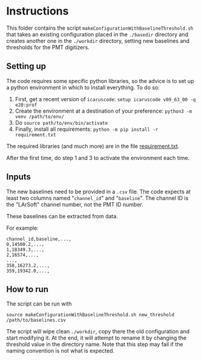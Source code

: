 # Instructions

This folder contains the script `makeConfigurationWithBaselineThreshold.sh` that takes an existing configuration placed in the `./basedir` directory and creates another one in the `./workdir` directory, setting new baselines and thresholds for the PMT digitizers.

## Setting up
The code requires some specific python libraries, so the advice is to set up a python environment in which to install everything. To do so:

1. First, get a recent version of `icaruscode`: `setup icaruscode v09_63_00 -q e20:prof`
2. Create the environment at a destination of your preference:  `python3 -m venv /path/to/env/`
3. Do `source path/to/env/bin/activate`
4. Finally, install all requirements:  `python -m pip install -r requirement.txt`

The required libraries (and much more) are in the file [requirement.txt](../requirement.txt). 

After the first time, do step 1 and 3 to activate the environment each time.

## Inputs
The new baselines need to be provided in a `.csv` file.
The code expects at least two columns named "`channel_id`" and "`baseline`".
The channel ID is the "LArSoft" channel number, not the PMT ID number.

These baselines can be extracted from data.

For example:
```
channel_id,baseline,...,
0,14500.2,...,
1,18349.3,...,
2,16574,...,
...,
358,16273.2,...,
359,19342.0,...,
```

## How to run

The script can be run with
```
source makeConfigurationWithBaselineThreshold.sh new_threshold /path/to/baselines.csv
```

The script will wipe clean `./workdir`, copy there the old configuration and start modifying it.
At the end, it will attempt to rename it by changing the threshold value in the directory name.
Note that this step may fail if the naming convention is not what is expected.
